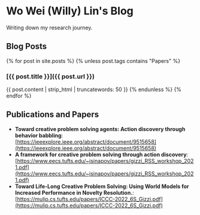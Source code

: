 # Wo Wei (Willy) Lin's Blog

Writing down my research journey.

## Blog Posts

{% for post in site.posts %}
{% unless post.tags contains "Papers" %}
### [{{ post.title }}]({{ post.url }})
{{ post.content | strip_html | truncatewords: 50 }}
{% endunless %}
{% endfor %}

## Publications and Papers

* **Toward creative problem solving agents: Action discovery through behavior babbling**: [https://ieeexplore.ieee.org/abstract/document/9515658](https://ieeexplore.ieee.org/abstract/document/9515658)
* **A framework for creative problem solving through action discovery**: [https://www.eecs.tufts.edu/~jsinapov/papers/gizzi_RSS_workshop_2021.pdf](https://www.eecs.tufts.edu/~jsinapov/papers/gizzi_RSS_workshop_2021.pdf)
* **Toward Life-Long Creative Problem Solving: Using World Models for Increased Performance in Novelty Resolution.**: [https://mulip.cs.tufts.edu/papers/ICCC-2022_6S_Gizzi.pdf](https://mulip.cs.tufts.edu/papers/ICCC-2022_6S_Gizzi.pdf)